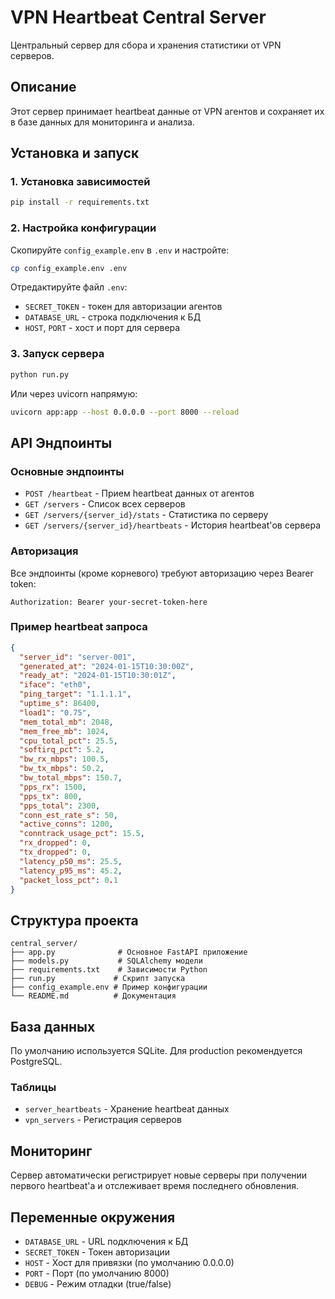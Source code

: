 # VPN Heartbeat Central Server

Центральный сервер для сбора и хранения статистики от VPN серверов.

## Описание

Этот сервер принимает heartbeat данные от VPN агентов и сохраняет их в базе данных для мониторинга и анализа.

## Установка и запуск

### 1. Установка зависимостей

```bash
pip install -r requirements.txt
```

### 2. Настройка конфигурации

Скопируйте `config_example.env` в `.env` и настройте:

```bash
cp config_example.env .env
```

Отредактируйте файл `.env`:
- `SECRET_TOKEN` - токен для авторизации агентов
- `DATABASE_URL` - строка подключения к БД
- `HOST`, `PORT` - хост и порт для сервера

### 3. Запуск сервера

```bash
python run.py
```

Или через uvicorn напрямую:

```bash
uvicorn app:app --host 0.0.0.0 --port 8000 --reload
```

## API Эндпоинты

### Основные эндпоинты

- `POST /heartbeat` - Прием heartbeat данных от агентов
- `GET /servers` - Список всех серверов
- `GET /servers/{server_id}/stats` - Статистика по серверу
- `GET /servers/{server_id}/heartbeats` - История heartbeat'ов сервера

### Авторизация

Все эндпоинты (кроме корневого) требуют авторизацию через Bearer token:

```
Authorization: Bearer your-secret-token-here
```

### Пример heartbeat запроса

```json
{
  "server_id": "server-001",
  "generated_at": "2024-01-15T10:30:00Z",
  "ready_at": "2024-01-15T10:30:01Z",
  "iface": "eth0",
  "ping_target": "1.1.1.1",
  "uptime_s": 86400,
  "load1": "0.75",
  "mem_total_mb": 2048,
  "mem_free_mb": 1024,
  "cpu_total_pct": 25.5,
  "softirq_pct": 5.2,
  "bw_rx_mbps": 100.5,
  "bw_tx_mbps": 50.2,
  "bw_total_mbps": 150.7,
  "pps_rx": 1500,
  "pps_tx": 800,
  "pps_total": 2300,
  "conn_est_rate_s": 50,
  "active_conns": 1200,
  "conntrack_usage_pct": 15.5,
  "rx_dropped": 0,
  "tx_dropped": 0,
  "latency_p50_ms": 25.5,
  "latency_p95_ms": 45.2,
  "packet_loss_pct": 0.1
}
```

## Структура проекта

```
central_server/
├── app.py              # Основное FastAPI приложение
├── models.py           # SQLAlchemy модели
├── requirements.txt    # Зависимости Python
├── run.py             # Скрипт запуска
├── config_example.env # Пример конфигурации
└── README.md          # Документация
```

## База данных

По умолчанию используется SQLite. Для production рекомендуется PostgreSQL.

### Таблицы

- `server_heartbeats` - Хранение heartbeat данных
- `vpn_servers` - Регистрация серверов

## Мониторинг

Сервер автоматически регистрирует новые серверы при получении первого heartbeat'а и отслеживает время последнего обновления.

## Переменные окружения

- `DATABASE_URL` - URL подключения к БД
- `SECRET_TOKEN` - Токен авторизации
- `HOST` - Хост для привязки (по умолчанию 0.0.0.0)
- `PORT` - Порт (по умолчанию 8000)
- `DEBUG` - Режим отладки (true/false)
